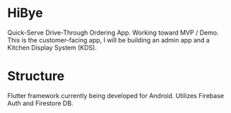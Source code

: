# HiBye

Quick-Serve Drive-Through Ordering App.
Working toward MVP / Demo.
This is the customer-facing app, I will be building an admin app and a Kitchen Display System (KDS).

# Structure
Flutter framework currently being developed for Android.
Utilizes Firebase Auth and Firestore DB.

